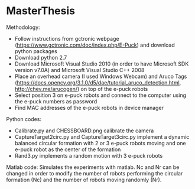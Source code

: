 # MasterThesis

Methodology:
  - Follow instructions from gctronic webpage (https://www.gctronic.com/doc/index.php/E-Puck) and download python packages
  - Download python 2.7
  - Download Microsoft Visual Studio 2010 (in order to have Microsoft SDK version v7.0A) and Microsoft Visual Studio C++ 2008
  - Place an overhead camera (I used Windows Webcam) and Aruco Tags (https://docs.opencv.org/3.1.0/d5/dae/tutorial_aruco_detection.html, http://chev.me/arucogen/) on top of the e-puck robots
  - Select position 3 on e-puck robots and connect to the computer using the e-puck numbers as password
  - Find MAC addresses of the e-puck robots in device manager

Python codes:
  - Calibrate.py and CHESSBOARD.png calibrate the camera
  - CaptureTarget2circ.py and CaptureTarget3circ.py implement a dynamic balanced circular formation with 2 or 3 e-puck robots moving and one e-puck robot as the center of the formation
  - Rand3.py implements a random motion with 3 e-puck robots

Matlab code:
Simulates the experiments with matlab. Nc and Nr can be changed in order to modify the number of robots performing the circular formation (Nc) and the number of robots moving randomly (Nr).
